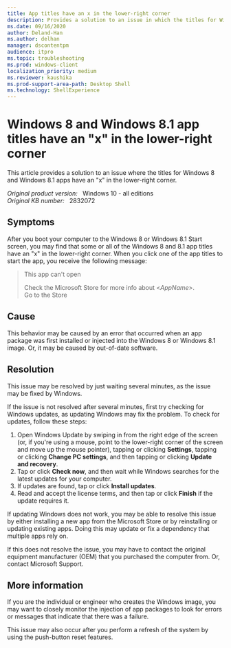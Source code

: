 ```yaml
---
title: App titles have an x in the lower-right corner
description: Provides a solution to an issue in which the titles for Windows 8 and Windows 8.1 apps have an x in the lower-right corner.
ms.date: 09/16/2020
author: Deland-Han 
ms.author: delhan
manager: dscontentpm
audience: itpro
ms.topic: troubleshooting
ms.prod: windows-client
localization_priority: medium
ms.reviewer: kaushika
ms.prod-support-area-path: Desktop Shell
ms.technology: ShellExperience
---
```

# Windows 8 and Windows 8.1 app titles have an "x" in the lower-right corner

This article provides a solution to an issue where the titles for Windows 8 and Windows 8.1 apps have an "x" in the lower-right corner.

_Original product version:_ &nbsp; Windows 10 - all editions  
_Original KB number:_ &nbsp; 2832072

## Symptoms

After you boot your computer to the Windows 8 or Windows 8.1 Start screen, you may find that some or all of the Windows 8 and 8.1 app titles have an "x" in the lower-right corner. When you click one of the app titles to start the app, you receive the following message:

> This app can't open  
>
> Check the Microsoft Store for more info about \<*AppName*>.  
Go to the Store

## Cause

This behavior may be caused by an error that occurred when an app package was first installed or injected into the Windows 8 or Windows 8.1 image. Or, it may be caused by out-of-date software.

## Resolution

This issue may be resolved by just waiting several minutes, as the issue may be fixed by Windows.

If the issue is not resolved after several minutes, first try checking for Windows updates, as updating Windows may fix the problem. To check for updates, follow these steps:

1. Open Windows Update by swiping in from the right edge of the screen (or, if you're using a mouse, point to the lower-right corner of the screen and move up the mouse pointer), tapping or clicking **Settings**, tapping or clicking **Change PC settings**, and then tapping or clicking **Update and recovery**.
2. Tap or click **Check now**, and then wait while Windows searches for the latest updates for your computer.
3. If updates are found, tap or click **Install updates**.
4. Read and accept the license terms, and then tap or click **Finish** if the update requires it.

If updating Windows does not work, you may be able to resolve this issue by either installing a new app from the Microsoft Store or by reinstalling or updating existing apps. Doing this may update or fix a dependency that multiple apps rely on.

If this does not resolve the issue, you may have to contact the original equipment manufacturer (OEM) that you purchased the computer from. Or, contact Microsoft Support.

## More information

If you are the individual or engineer who creates the Windows image, you may want to closely monitor the injection of app packages to look for errors or messages that indicate that there was a failure.

This issue may also occur after you perform a refresh of the system by using the push-button reset features.
